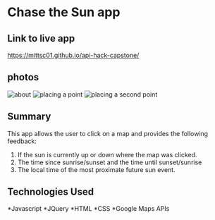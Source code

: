 # Chase the Sun app

## Link to live app
https://mittsc01.github.io/api-hack-capstone/

## photos
![about](https://lh3.googleusercontent.com/UUnBC_HRnfvlLOsRsfKSR1d6CoNZj1AhRnAPCon5smuuB_wAq6sGd-eCnJZdqfWg15c8n05vViuD5YXavo7XW0yDPPn5KB0zyK38njN3jVfpg75C0-7xt1QoFa3axnepcI4UWfUPqye4X7NLo3iB4wRZPO9UYgow7vdz3y9Z14J33AumwngKXQH_RYnYWIVl-HWti4GMFcPX4cpVVgxxuQpc2q4ohHUVEwr9fLErqFWPu2l_xzXjfj4_SL6xD4dAdqOYPqrbqFN4mF8Rnwx9udN3HeYR4Bpo3ZYU6vxssdS4no6sp_uZ2rmju_sLf4x3lpYmK4IGh4OT4hP9Tf-E5ks08aIpsLDHS_WFTsRREUiGWUPkV90Tw1b2jd1G11dGKaWgLWg8dMeQrPR6OEqAAg5RN9cFJd9HAwUYUQVVxfLqbXq-qQlLUY92FMUHhJQ0J7AW1xvnEj3T4-MceYmXjJdV1RrygpwD7CEI45enakrSaq3Hw5Nn1GiHwGve0tGCIe-ry0YLbRIoVfLLS8y76ECcHz3iqdZcs9zyXplPtfq2paeQggL9qs6U5hFW0MbxXUEfbHDRalUCc55OwhteKvw5V37KlMTXcX9q5KT17H7_qE8Ov1OkDVJTUFXVnvIx6ZBARBBpGtkdtr7Vps-iqmyaRGi3uKMpN7voLaK3O--QLgLYUVyO_Fcxko0_Og=w2478-h1208-no?authuser=1)
![placing a point](https://lh3.googleusercontent.com/JMHPVBN7HWfXYa0cbrPMgtPJzlBMupOVda0XiWhS1tgL1yrm5zLdxk9FAn2ZRKfkCOuo1Cx075h_ph_52Pw9vO5amip5LtCqFzAdRnUHoJ_B7JMrMeorWVEbLpOeT3pvYDyLoJ3Qk5dCR5Bh1p26Ej8c1bG7XlUU0EplodNaKBjpSZjibIk62AAnW6eTWuKmPqDm3x_v3E79FSKIqSfg6K54M70bCTIW_Z2AsYZbpSFNjK-sPfw7GL64zn-5WX4w02xfSOmG2Tp7LzJ2B240ANB6k6y7_TSKq1sS0dLAOZ3xVgKJCQ9aYPcn1qpClT-L6E_8XFO96ywdDXVsYUVF7GjC_ZqVnXcP8oYt8u6h8P2t-ChnY49vGIhvMSxerk7CMdKKfrwMgWlv3RVyE1dF2kwchG7T4tmo7AmQxTIl4woecpd8hM_wXvx0q7yLYeZWYIZKMeTV60HOt1dJUGV7jE65jjqzGuzNXXnTufcOSAvZJQ8W4c9mOnxQ4F-4wYZcIOh8A6iJetykIGvm6KwEyxX0rT6z9FwFrldg1V4afPda2ccs9b9ePZZBRLRt44XZvgQzoVKOtXN0w0rgIBhDUU3E9fIVjg6ch9OfDJMaY2REKKfLv8JanstI06bh-2mfWeTO0ak3i9uQsC8Ufl_JeILRd2G08DYrxIsaqxQRPLp08zp2cqHbDP49NqKe3w=w2478-h1208-no?authuser=1)
![placing a second point](https://lh3.googleusercontent.com/-lnwSY0uCDVXeCU0WuRFCxBGajp6dJDRNHwgCstQxp3HMuLv9KcKT5dkhnP2i3IrCD7YzDZvytLfaoM6IfTjOjCMMc2LS216om71SIYcH3ISiG3c-sAGCbEBKy7SgmjaCN-luVDOXKZx__nYtQgWt2bO-WpItVFxQG_rDbJIfLYItIyaUazMDyqYT9YubO-ddXuAl8o3exxWfgazaMomtweA08eL7GiGeKBP0yeToFaFyFFTfxKcWkhL2RpbPi25epU8tSnp8kT8pcmBTKo8JBvuiTgyDX7sptzZOUy_m_FXC_an__MchAIci2ds4gR9xR9RljRMO5AvSMqY-2WTyes3srQvLncllHDt0TkCWcRQto3XYlyBbNbLtiW_ApawyLulRGAxFjs0MJ8mhMbb_9SOtahXtTviok01i7CUOqcl9q2S2UG54_fy3ZHOl55hfs61M7miEWm24vpE9kF8Bl5-JthvtiLGkmAffbpOgndI2ruwQNyE2G5rcKwx-SSodNS8sDDBCOVoFuJYxmnznsRHTQfgMaKGFjYfQu9GPzleGgPi5AuGrRs6WOGKjpPS5dLCwjDob7SV5LS3qB6wslhrX-mbHC3GiKZWp7a-w9bzExnMKeruhSbrur19yjH_jZtym5x9dbj8O6Z6a5TLTeTXhW3fX5QERh_G_IUuc1uQ4cxjdMPTdXLZRxPu8Q=w2478-h1208-no?authuser=1)
## Summary

This app allows the user to click on a map and provides the following feedback:

1) If the sun is currently up or down where the map was clicked.
2) The time since sunrise/sunset and the time until sunset/sunrise
3) The local time of the most proximate future sun event.
## Technologies Used
*Javascript
*JQuery
*HTML
*CSS
*Google Maps APIs
